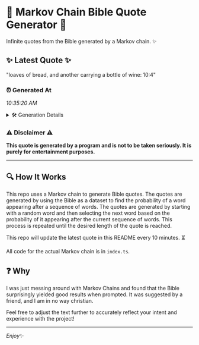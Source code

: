 # 📖 Markov Chain Bible Quote Generator 📖

Infinite quotes from the Bible generated by a Markov chain. ✨

## ✨ Latest Quote ✨
"loaves of bread, and another carrying a bottle of wine: 10:4"

### ⏰ Generated At
*10:35:20 AM*

<details>
    <summary>🛠️ Generation Details</summary>
    <p>
        <strong>🌱 Seed:</strong> loaves<br>
        <strong>🔄 Iterations:</strong> 10<br>
        <strong>📜 Context History:</strong><br>[ loaves ]: of<br>[ loaves, of ]: bread,<br>[ loaves, of, bread, ]: and<br>[ loaves, of, bread,, and ]: another<br>[ loaves, of, bread,, and, another ]: carrying<br>[ loaves, of, bread,, and, another, carrying ]: a<br>[ of, bread,, and, another, carrying, a ]: bottle<br>[ bread,, and, another, carrying, a, bottle ]: of<br>[ and, another, carrying, a, bottle, of ]: wine:<br>[ another, carrying, a, bottle, of, wine: ]: 10:4<br>
    </p>
</details>

### ⚠️ Disclaimer ⚠️
**This quote is generated by a program and is not to be taken seriously. It is purely for entertainment purposes.**

---

## 🔍 How It Works

This repo uses a Markov chain to generate Bible quotes. The quotes are generated by using the Bible as a dataset to find the probability of a word appearing after a sequence of words. The quotes are generated by starting with a random word and then selecting the next word based on the probability of it appearing after the current sequence of words. This process is repeated until the desired length of the quote is reached.

This repo will update the latest quote in this README every 10 minutes. ⏳

All code for the actual Markov chain is in `index.ts`.

## ❓ Why

I was just messing around with Markov Chains and found that the Bible surprisingly yielded good results when prompted. 
It was suggested by a friend, and I am in no way christian.

Feel free to adjust the text further to accurately reflect your intent and experience with the project!

---

*Enjoy*✨
